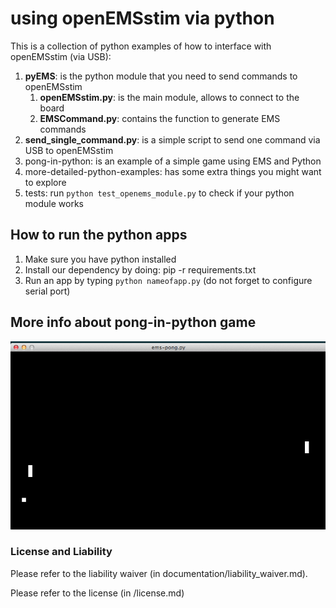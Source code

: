 # using openEMSstim via python

This is a collection of python examples of how to interface with openEMSstim (via USB):

1. **pyEMS**: is the python module that you need to send commands to openEMSstim 
	1. **openEMSstim.py**: is the main module, allows to connect to the board
	2. **EMSCommand.py**: contains the function to generate EMS commands
2. **send_single_command.py**: is a simple script to send one command via USB to openEMSstim
3. pong-in-python: is an example of a simple game using EMS and Python
4. more-detailed-python-examples: has some extra things you might want to explore
5. tests: run ``python test_openems_module.py`` to check if your python module works
	
## How to run the python apps

1. Make sure you have python installed
2. Install our dependency by doing: pip -r requirements.txt
3. Run an app by typing ``python nameofapp.py`` (do not forget to configure serial port)

## More info about pong-in-python game

![How to connect your board](extra/images/python-apps/ems-pong.png)

### License and Liability

Please refer to the liability waiver (in documentation/liability_waiver.md).

Please refer to the license (in /license.md)


